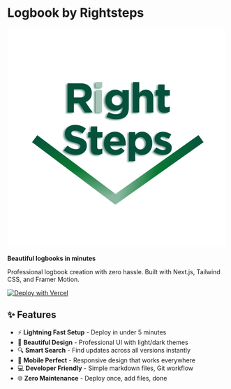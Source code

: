 # Logbook by Rightsteps

![Rightsteps Logo](./public/logo.png)

**Beautiful logbooks in minutes** 

Professional logbook creation with zero hassle. Built with Next.js, Tailwind CSS, and Framer Motion.

[![Deploy with Vercel](https://vercel.com/button)](https://vercel.com/new/clone?repository-url=https://github.com/rightsteps/rightsteps-change-logs)

## ✨ Features

- ⚡ **Lightning Fast Setup** - Deploy in under 5 minutes
- 🎨 **Beautiful Design** - Professional UI with light/dark themes
- 🔍 **Smart Search** - Find updates across all versions instantly
- 📱 **Mobile Perfect** - Responsive design that works everywhere
- 💻 **Developer Friendly** - Simple markdown files, Git workflow
- 🌐 **Zero Maintenance** - Deploy once, add files, done


